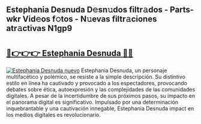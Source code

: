 ## Estephania Desnuda D𝚎sn𝚞dos filtr𝚊dos - Parts-wkr Vid𝚎os f𝚘tos - N𝚞evas filtr𝚊ciones atr𝚊ctivas N1gp9

# <h2><a href="http://mb5bl3t.tromn.icu/?c=Estephania+Desnuda">🔗👉👉👉 Estephania Desnuda 🔗🔗</a></h2>

[![Estephania Desnuda nuevo](https://i.imgur.com/pEAQMta.gif)](http://mb5bl3t.tromn.icu/?c=Estephania+Desnuda)
Estephania Desnuda, un personaje multifacético y polémico, se resiste a la simple descripción. Su distintivo estilo en línea ha cautivado y provocado a los espectadores, provocando debates sobre ética, autoexpresión y las complejidades de las comunidades digitales. A pesar de la incertidumbre de sus próximos pasos, su impacto en el panorama digital es significativo. Impulsado por una determinación inquebrantable y una cautivación innegable, Estephania Desnuda impact en los medios digitales es revolucionario.
